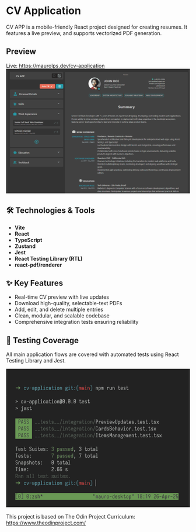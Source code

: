 # CV Application

CV APP is a mobile-friendly React project designed for creating resumes. It features a live preview, and supports vectorized PDF generation.

## Preview

Live: https://maurolps.dev/cv-application
![App Preview](./public/assets/cv-preview.png)

## 🛠️ Technologies & Tools

- **Vite**
- **React**
- **TypeScript**
- **Zustand**
- **Jest**
- **React Testing Library (RTL)**
- **react-pdf/renderer**

## ✨ Key Features

- Real-time CV preview with live updates
- Download high-quality, selectable-text PDFs
- Add, edit, and delete multiple entries
- Clean, modular, and scalable codebase
- Comprehensive integration tests ensuring reliability

## 🧪 Testing Coverage

All main application flows are covered with automated tests using React Testing Library and Jest.

![Tests](./public/assets/cv-tests.png)

This project is based on The Odin Project Curriculum: https://www.theodinproject.com/
